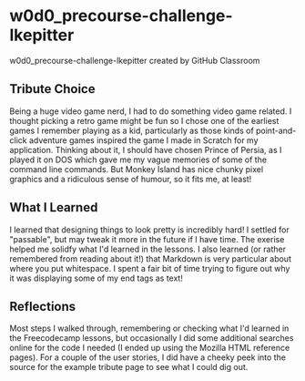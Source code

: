 # w0d0_precourse-challenge-lkepitter
w0d0_precourse-challenge-lkepitter created by GitHub Classroom

Tribute Choice
--------------
Being a huge video game nerd, I had to do something video game related. I thought picking a retro game might be fun so I chose one of the earliest games I remember playing as a kid, particularly as those kinds of point-and-click adventure games inspired the game I made in Scratch for my application. Thinking about it, I should have chosen Prince of Persia, as I played it on DOS which gave me my vague memories of some of the command line commands. But Monkey Island has nice chunky pixel graphics and a ridiculous sense of humour, so it fits me, at least!


What I Learned
--------------
I learned that designing things to look pretty is incredibly hard! I settled for "passable", but may tweak it more in the future if I have time. The exerise helped me solidfy what I'd learned in the lessons. I also learned (or rather remembered from reading about it!) that Markdown is very particular about where you put whitespace. I spent a fair bit of time trying to figure out why it was displaying some of my end tags as text!

Reflections
-----------
Most steps I walked through, remembering or checking what I'd learned in the Freecodecamp lessons, but occasionally I did some additional searches online for the code I needed (I ended up using the Mozilla HTML reference pages). For a couple of the user stories, I did have a cheeky peek into the source for the example tribute page to see what I could dig out.





